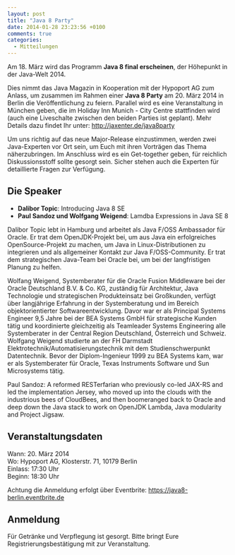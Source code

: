 ```yaml
---
layout: post
title: "Java 8 Party"
date: 2014-01-28 23:23:56 +0100
comments: true
categories:
  - Mitteilungen
---
```


Am 18. März wird das Programm **Java 8 final erscheinen**, der Höhepunkt 
in der Java-Welt 2014.

Dies nimmt das Java Magazin in Kooperation mit der Hypoport AG zum Anlass, 
um zusammen im Rahmen einer **Java 8 Party** am 20. März 2014 in 
Berlin die Veröffentlichung zu feiern. Parallel wird es eine Veranstaltung 
in München geben, die im Holiday Inn Munich - City Centre stattfinden 
wird (auch eine Liveschalte zwischen den beiden Parties ist geplant). 
Mehr Details dazu findet Ihr unter: http://jaxenter.de/java8party

Um uns richtig auf das neue Major-Release einzustimmen, werden zwei 
Java-Experten vor Ort sein, um Euch mit ihren Vorträgen das Thema 
näherzubringen. Im Anschluss wird es ein Get-together geben, für 
reichlich Diskussionsstoff sollte gesorgt sein. Sicher stehen 
auch die Experten für detaillierte Fragen zur Verfügung.

## Die Speaker

- **Dalibor Topic**: Introducing Java 8 SE
- **Paul Sandoz und Wolfgang Weigend**: Lamdba Expressions in Java SE 8

Dalibor Topic lebt in Hamburg und arbeitet als Java F/OSS Ambassador 
für Oracle. Er trat dem OpenJDK-Projekt bei, um aus Java ein erfolgreiches 
OpenSource-Projekt zu machen, um Java in Linux-Distributionen zu 
integrieren und als allgemeiner Kontakt zur Java F/OSS-Community. 
Er trat dem strategischen Java-Team bei Oracle bei, um bei 
der langfristigen Planung zu helfen.

Wolfang Weigend, Systemberater für die Oracle Fusion Middleware bei der Oracle 
Deutschland B.V. & Co. KG, zuständig für Architektur, Java Technologie und 
strategischen Produkteinsatz bei Großkunden, verfügt über langjährige Erfahrung 
in der Systemberatung und im Bereich objektorientierter Softwareentwicklung. 
Davor war er als Principal Systems Engineer 9,5 Jahre bei der BEA Systems GmbH 
für strategische Kunden tätig und koordinierte gleichzeitig als Teamleader 
Systems Engineering alle Systemberater in der Central Region Deutschland, 
Österreich und Schweiz. Wolfgang Weigend studierte an der FH Darmstadt 
Elektrotechnik/Automatisierungstechnik mit dem Studienschwerpunkt Datentechnik. 
Bevor der Diplom-Ingenieur 1999 zu BEA Systems kam, war er als 
Systemberater für Oracle, Texas Instruments Software und 
Sun Microsystems tätig.

Paul Sandoz: A reformed RESTerfarian who previously co-led JAX-RS 
and led the implementation Jersey, who moved up into the clouds 
with the industrious bees of CloudBees, and then boomeranged 
back to Oracle and deep down the Java stack to work on 
OpenJDK Lambda, Java modularity and Project Jigsaw.

## Veranstaltungsdaten
Wann: 20. März 2014  
Wo: Hypoport AG, Klosterstr. 71, 10179 Berlin  
Einlass: 17:30 Uhr  
Beginn: 18:30 Uhr  

Achtung die Anmeldung erfolgt über Eventbrite: https://java8-berlin.eventbrite.de

## Anmeldung

Für Getränke und Verpflegung ist gesorgt. Bitte bringt Eure 
Registrierungsbestätigung mit zur Veranstaltung.